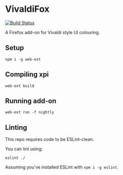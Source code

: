 # VivaldiFox
[![Build Status](https://travis-ci.org/nt1m/vivaldi-fox.svg?branch=master)](https://travis-ci.org/nt1m/vivaldi-fox)

A Firefox add-on for Vivaldi style UI colouring.

## Setup
`npm i -g web-ext`

## Compiling xpi
`web-ext build`

## Running add-on
`web-ext run -f nightly`

## Linting
This repo requires code to be ESLint-clean.

You can lint using:

`eslint ./`

Assuming you've installed ESLint with `npm i -g eslint`.